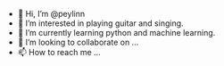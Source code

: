 - 👋 Hi, I’m @peylinn
- 👀 I’m interested in playing guitar and singing.
- 🌱 I’m currently learning python and machine learning.
- 💞️ I’m looking to collaborate on ...
- 📫 How to reach me ...

<!---
peylinn/peylinn is a ✨ special ✨ repository because its `README.md` (this file) appears on your GitHub profile.
You can click the Preview link to take a look at your changes.
--->
